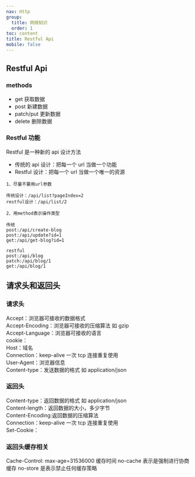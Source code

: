 ```yaml
---
nav: Http
group:
  title: 网络知识
  order: 1
toc: content
title: Restful Api
mobile: false
---
```


## Restful Api

### methods

- get 获取数据
- post 新建数据
- patch/put 更新数据
- delete 删除数据

### Restful 功能

Restful 是一种新的 api 设计方法

- 传统的 api 设计：把每一个 url 当做一个功能
- Restful 设计：把每一个 url 当做一个唯一的资源

```base
1、尽量不要用url参数

传统设计：/api/list?pageIndex=2
restful设计：/api/list/2

2、用method表示操作类型

传统
post:/api/create-blog
post:/api/update?id=1
get:/api/get-blog?id=1

restful
post:/api/blog
patch:/api/blog/1
get:/api/blog/1
```

## 请求头和返回头

### 请求头

Accept：浏览器可接收的数据格式  
Accept-Encoding：浏览器可接收的压缩算法 如 gzip  
Accept-Language：浏览器可接收的语言  
cookie：  
Host：域名  
Connection：keep-alive 一次 tcp 连接重复使用  
User-Agent：浏览器信息  
Content-type：发送数据的格式 如 application/json

### 返回头

Content-type：返回数据的格式 如 application/json  
Content-length：返回数据的大小，多少字节  
Content-Encoding:返回数据的压缩算法  
Connection：keep-alive 一次 tcp 连接重复使用  
Set-Cookie：

### 返回头缓存相关

Cache-Control:
max-age=31536000 缓存时间
no-cache 表示是强制进行协商缓存
no-store 是表示禁止任何缓存策略
